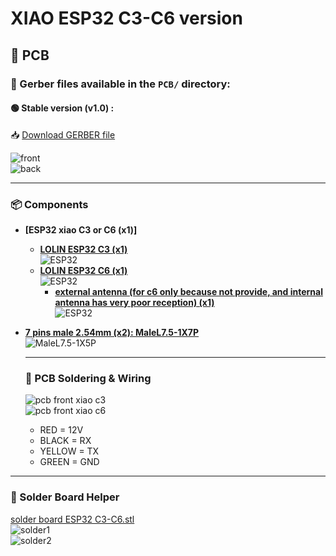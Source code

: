 # XIAO ESP32 C3-C6 version
## 🧩 PCB

### 📂 Gerber files available in the `PCB/` directory:

#### 🟢 Stable version (v1.0) :
📥 [Download GERBER file](https://github.com/devildant/acw02_esphome/raw/main/PCB/lolin_c3_xiao_c3_xiao_c6/v1.0/Gerber_climEspHome_esp32_lolin_c3_xiao_c3_c6_PCB_climEspHome_esp32_lolin_c3_xiao_c3_2025-09-27.zip)

![front](../PCB/images/pcb/front-v1.0-C3-C6.PNG)  
![back](../PCB/images/pcb/back-v1.0-C3-C6.PNG)

---

### 📦 Components

- **[ESP32 xiao C3 or C6 (x1)]**
  - **[LOLIN ESP32 C3 (x1)](https://www.seeedstudio.com/Seeed-XIAO-ESP32C3-p-5431.html)**  
  ![ESP32](../PCB/images/components/XIAO-ESP32-C3.PNG)
  - **[LOLIN ESP32 C6 (x1)](https://www.seeedstudio.com/Seeed-Studio-XIAO-ESP32C6-p-5884.html)**  
  ![ESP32](../PCB/images/components/XIAO-ESP32-C6.PNG)
    - **[external antenna (for c6 only because not provide, and internal antenna has very poor reception) (x1)](https://www.seeedstudio.com/2-4GHz-FPC-Antenna-2-9dBi-for-XIAO-ESP32C3-p-6439.html)**  
    ![ESP32](../PCB/images/components/XIAO-ESP32-C6-antenna.PNG)

- **[7 pins male 2.54mm (x2): MaleL7.5-1X7P](https://fr.aliexpress.com/item/1005007128029220.html)**  
  ![MaleL7.5-1X5P](../PCB/images/components/7%20pin%20male%202.54.PNG)

  ---
  
  ### 🧵 PCB Soldering & Wiring
  
  ![pcb front xiao c3](../PCB/images/components/pcb%20front-xiao-C3.PNG)  
  ![pcb front xiao c6](../PCB/images/components/pcb%20front-xiao-C6.PNG)  
  
  - RED = 12V  
  - BLACK = RX  
  - YELLOW = TX  
  - GREEN = GND
  
  
---

### 🧰 Solder Board Helper

[solder board ESP32 C3-C6.stl](https://github.com/devildant/acw02_esphome/raw/main/3Dfiles/LOLIN-C3-XIAO-C3-C6/solder%20board%20ESP32%20C3-C6.stl)  
![solder1](../3Dfiles/images/solder%20board1-xiao-c3-c6.jpg)  
![solder2](../3Dfiles/images/solder%20board2-xiao-c3-c6.jpg)